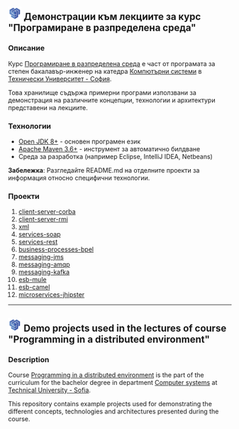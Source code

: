 ## <img src="logo.png" height="30" /> Демонстрации към лекциите за курс "Програмиране в разпределена среда" 

### Описание
Курс [Програмиране в разпределена среда](http://81.161.243.12/bgmoodle/course/view.php?id=12) е част от програмата за степен бакалавър-инженер на катедра [Компютърни системи](http://cs.tu-sofia.bg/home.php?id=1&language=bg) в [Технически Университет - София](https://tu-sofia.bg/).

Това хранилище съдържа примерни програми използвани за демонстрация на различните концепции, технологии и архитектури представени на лекциите.

### Технологии
- [Open JDK 8+](https://openjdk.java.net/) - основен програмен език
- [Apache Maven 3.6+](https://maven.apache.org/) - инструмент за автоматично билдване
- Среда за разработка (например Eclipse, IntelliJ IDEA, Netbeans)

**Забележка**: Разгледайте REАDME.md на отделните проекти за информация относно специфични технологии.

### Проекти
1. [client-server-corba](client-server-corba/README.md)
1. [client-server-rmi](client-server-rmi/README.md)
1. [xml](xml/README.md)
1. [services-soap](services-soap/README.md)
1. [services-rest](services-rest/README.md)
1. [business-processes-bpel](business-processes-bpel/README.md)
1. [messaging-jms](messaging-jms/README.md)
1. [messaging-amqp](messaging-amqp/README.md)
1. [messaging-kafka](messaging-kafka/README.md)
1. [esb-mule](esb-mule/README.md)
1. [esb-camel](esb-camel/README.md)
1. [microservices-jhipster](microservices-jhipster/README.md)

---

## <img src="logo.png" height="30" /> Demo projects used in the lectures of course "Programming in a distributed environment" 

### Description
Course [Programming in a distributed environment](http://81.161.243.12/bgmoodle/course/view.php?id=12) is the part of the curriculum for the bachelor degree in department [Computer systems](http://cs.tu-sofia.bg/home.php?id=1&language=en) at [Technical University - Sofia](https://tu-sofia.bg/).

This repository contains example projects used for demonstrating the different concepts, technologies and architectures presented during the course.